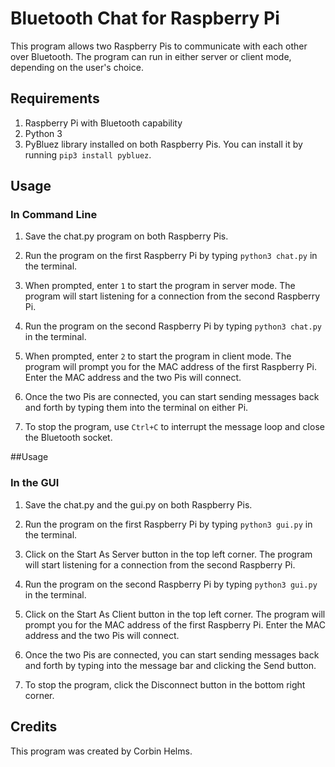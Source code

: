 # Bluetooth Chat for Raspberry Pi
This program allows two Raspberry Pis to communicate with each other over Bluetooth. The program can run in either server or client mode, depending on the user's choice.

## Requirements
1. Raspberry Pi with Bluetooth capability
2. Python 3
3. PyBluez library installed on both Raspberry Pis. You can install it by running `pip3 install pybluez`.

## Usage
### In Command Line
1. Save the chat.py program on both Raspberry Pis.

2. Run the program on the first Raspberry Pi by typing `python3 chat.py` in the terminal.

3. When prompted, enter `1` to start the program in server mode. The program will start listening for a connection from the second Raspberry Pi.

4. Run the program on the second Raspberry Pi by typing `python3 chat.py` in the terminal.

5. When prompted, enter `2` to start the program in client mode. The program will prompt you for the MAC address of the first Raspberry Pi. Enter the MAC address and the two Pis will connect.

6. Once the two Pis are connected, you can start sending messages back and forth by typing them into the terminal on either Pi.

7. To stop the program, use `Ctrl+C` to interrupt the message loop and close the Bluetooth socket.

##Usage 
### In the GUI

1. Save the chat.py and the gui.py on both Raspberry Pis.

2. Run the program on the first Raspberry Pi by typing `python3 gui.py` in the terminal.

3. Click on the Start As Server button in the top left corner. The program will start listening for a connection from the second Raspberry Pi.

4. Run the program on the second Raspberry Pi by typing `python3 gui.py` in the terminal.

5. Click on the Start As Client button in the top left corner. The program will prompt you for the MAC address of the first Raspberry Pi. Enter the MAC address and the two Pis will connect.

6. Once the two Pis are connected, you can start sending messages back and forth by typing into the message bar and clicking the Send button.

7. To stop the program, click the Disconnect button in the bottom right corner.

## Credits
This program was created by Corbin Helms.
